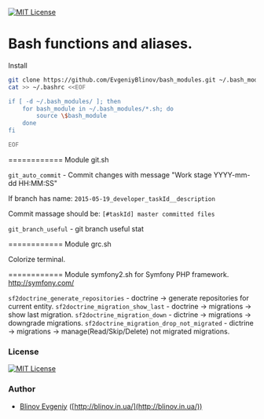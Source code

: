 [![MIT License][license-image]][license-url]

Bash functions and aliases.
============

Install

```sh
git clone https://github.com/EvgeniyBlinov/bash_modules.git ~/.bash_modules &&
cat >> ~/.bashrc <<EOF

if [ -d ~/.bash_modules/ ]; then
    for bash_module in ~/.bash_modules/*.sh; do
        source \$bash_module
    done
fi

EOF
```
============
Module git.sh

`git_auto_commit` - Commit changes with message "Work stage YYYY-mm-dd HH:MM:SS"

If branch has name: `2015-05-19_developer_taskId__description`

Commit massage should be: `[#taskId] master committed files`

`git_branch_useful` - git branch useful stat

============
Module grc.sh

Colorize terminal.

============
Module symfony2.sh for Symfony PHP framework. http://symfony.com/

`sf2doctrine_generate_repositories`         - doctrine -> generate repositories for current entity.
`sf2doctrine_migration_show_last`           - doctrine -> migrations -> show last migration.
`sf2doctrine_migration_down`                - dictrine -> migrations -> downgrade migrations.
`sf2doctrine_migration_drop_not_migrated`   - dictrine -> migrations -> manage(Read/Skip/Delete) not migrated migrations.


### License ###

[![MIT License][license-image]][license-url]

### Author ###

- [Blinov Evgeniy](mailto:evgeniy_blinov@mail.ru) ([http://blinov.in.ua/](http://blinov.in.ua/))

[license-image]: http://img.shields.io/badge/license-MIT-blue.svg?style=flat
[license-url]: LICENSE
